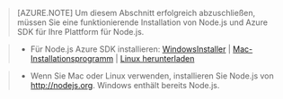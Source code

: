 > [AZURE.NOTE]
> Um diesem Abschnitt erfolgreich abzuschließen, müssen Sie eine funktionierende Installation von Node.js und Azure SDK für Ihre Plattform für Node.js.

>* Für Node.js Azure SDK installieren: <a href="http://go.microsoft.com/fwlink/?LinkId=254279">WindowsInstaller</a> | <a href="http://go.microsoft.com/fwlink/?LinkId=253471">Mac-Installationsprogramm</a> | <a href="http://go.microsoft.com/fwlink/?LinkId=253472">Linux herunterladen</a></li>

>* Wenn Sie Mac oder Linux verwenden, installieren Sie Node.js von <a href="http://nodejs.org">http://nodejs.org</a>. Windows enthält bereits Node.js.


